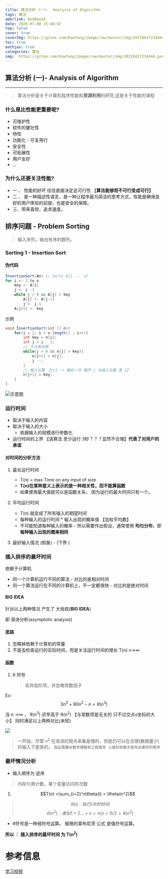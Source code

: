 ```yaml
---
title: 算法分析 (一)-  Analysis of Algorithm
tags: 算法
abbrlink: 8ed8be26
date: 2020-07-08 15:40:07
top: false
cover: true
coverImg: https://gitee.com/KawYang/image/raw/master/img/20210417234444.png
toc: true
mathjax: true
categories: 算法
img:  https://gitee.com/KawYang/image/raw/master/img/20210417234444.png
---
```


## 算法分析 (一)-  Analysis of Algorithm

---

> 算法分析是关于计算机程序性能和**资源利用**的研究,这是关于性能的课程

### 什么是比性能更重要呢?

- 可维护性
- 软件的健壮性
- 特性
- 功能化 - 可复用行
- 安全性
- 可拓展性
- 用户友好 
- ...

###  为什么还要关注性能?

- 一 、 性能的好坏 往往直接决定这可行性 【**算法能够将不可行变成可行】**
- 二 、 是一种描述性语言，是一种让程序最为简洁的思考方式，性能是确保良好的用户体验的前提，也是安全的保障。
- 三、带来喜悦，追求速度。

## 排序问题 - Problem Sorting

> 输入序列，输出有序的数列。

### Sorting 1 - Insertion Sort

#### 伪代码

```java
InsertionSort(An) // Sorts A[1 ... n]
for i <- 2 to n
	key <- A[i]
	j <- i -1
	while j > 0 && A[j] > key
		A[j] <- A[j-1]
		j <- j-1
	A[j+1] <- key
```

示例

```java
void InsertionSort(int [] n){
    for(i = 2; i < n.length() ; i++){
        int key = n[i];
        int j = i - 1;
        // 大元素后移
        while(j > 0 && n[j] > key){
            n[j+1] = n[j];
            j --;
        }
        // 插入位置 【j+1 -> 最后一次 循环 j 与插入位置 差 1】
        n[j+1] = key;
    }
}
```

![示意图](https://img-blog.csdnimg.cn/img_convert/e4c8957e85cd0397cf9b0d5494153d2b.png)



### 运行时间

- 取决于输入的内容
- 取决于输入的大小
  - 依据输入的规模进行参数化
- 运行时间的上界 【该算法 至少运行 3秒？？？显然不合理】**代表了对用户的承诺**

#### 对时间的分析方法

1. 最长运行时间
   - T(n) = max Time on any input of size 
   - **T(n)在某种意义上表示的是一种相关性，而不能算函数**
   - 如果使用最大值就可以是函数关系， 因为运行的最大时间只有一个。
2. 平均运行时间
   - T(n) 就变成了所有输入的期望时间
   - 每种输入的运行时间 * 输入出现的概率值 【加权平均数】
   - 不可能知道每种输入的概率 - 所以需要作出假设，通常使用 **均匀分布**，即 **每种输入出现的概率相同**

3. 最好输入情况 (假象) - (下界 )

### 插入排序的最坏时间

依赖于计算机

- 同一个计算机运行不同的算法 - 对比的是相对时间
- 同一个算法运行在不同的计算机上，不一定都很快 - 对比的是绝对时间

#### BIG IDEA

针对以上两种情况 产生了 大局观(**BIG IDEA**)

即 渐进分析(asymptotic anaiysis)

#### 思路

1. 忽略掉依赖于计算机的常量
2. 不是去检查运行的实际时间，而是关注运行时间的增长 T(n) n->∞

####  函数

1. θ 符号

   > 丢弃低阶项，并忽略常数因子

Ex: $$3n^3 + 90n^2 - n = \theta(n^3)$$

当 n ->∞ ， θ(n<sup>3</sup>) 迟早高于 θ(n<sup>2</sup>) 【与常数项是无关的 只不过交点x坐标的大小】 同时满足以上两种对比(未知)

![](https://img-blog.csdnimg.cn/img_convert/9dd2e7efbb1fa7c78eda292ddc74b416.png)
> 一开始，尽管 n<sup>2</sup> 在渐进的观点来看是慢的，但是仍可以在合理(数据量少)的输入下是快的。
> `因此需要在数学理解和工程直觉 上做好权衡才能写出更好的程序`

### 最坏情况分析

- 输入顺序为 逆序

> 内存引用计数，某个变量访问的次数

1.  $$T(n) =\sum_{i=2}^n\theta(i) = \theta(n^2)$$

> $$θ(i) : 执行 i 次的时间$$
> $$ θ(n^2): 类似 1 + 2 ... + n = n(n+1)/2 = \theta(n^2)$$

- θ符号是一种弱符号运算。 极限的莱布尼茨 公式 是强符号运算。

**所以 ： 插入排序的最坏时间 为 T(n<sup>2</sup>)**

# 参考信息
[学习视频](htps://www.bilibili.com/video/BV1Kx411f7bL?t=3771)